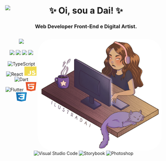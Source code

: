 <div align="center">
  <img align="left" height="100" src="https://i.imgur.com/x0gKW39.gif"/>
  <h1>✨ Oi, sou a Dai! ✨</h1>
  <h3>Web Developer Front-End e Digital Artist.</h3>
</div> 

##

 <img align="right" alt="Ilustradai-pic" width="400" style="border-radius:50px;" src="https://raw.githubusercontent.com/daiannecordeiro/daiannecordeiro/main/Gif%20personalizado.gif"/>

<div align="center"  style="display: inline_block">
    <img height="130em" src="https://github-readme-stats.vercel.app/api/top-langs/?username=daiannecordeiro&layout=compact&langs_count=7&theme=radical"/>
    <a href="https://github.com/daiannecordeiro"/>
</div>
    <br/>

<div align="center" style="display: inline_block"> 
 <a href="https://www.instagram.com/ilustra.dai/" target="_blank"><img height="22" src="https://img.shields.io/badge/-Instagram-%23E4405F?style=for-the-badge&logo=instagram&logoColor=white" target="_blank"></a>
 <a href = "mailto:daianne.nc@gmail.com"><img height="22" src="https://img.shields.io/badge/-Gmail-%23333?style=for-the-badge&logo=gmail&logoColor=white" target="_blank"></a>
 <a href="https://www.linkedin.com/in/daiannecordeiro/" target="_blank"><img height="22" src="https://img.shields.io/badge/-LinkedIn-%230077B5?style=for-the-badge&logo=linkedin&logoColor=white" target="_blank"></a> 
 <a href="https://www.behance.net/ilustradai" target="_blank" ><img height="22" src="https://i.imgur.com/jn6Q1E4.jpg" target="_blank"></a> 
</div>

<br/>

  <div align="center" style="display: inline_block">
    <img alt="TypeScript" height="30" width="30" src="https://cdn.jsdelivr.net/gh/devicons/devicon/icons/typescript/typescript-original.svg" />         
    <img alt="React" height="30" width="30" src="https://cdn.jsdelivr.net/gh/devicons/devicon/icons/react/react-original.svg" />
    <img alt="JavaScript" height="30" width="40" src="https://raw.githubusercontent.com/devicons/devicon/master/icons/javascript/javascript-plain.svg" />
    <img height="30" alt="Dart" src="https://cdn.jsdelivr.net/gh/devicons/devicon/icons/dart/dart-original.svg" />
    <img height="30" alt="Flutter" src="https://cdn.jsdelivr.net/gh/devicons/devicon/icons/flutter/flutter-original.svg" />
    <img alt="HTML" height="30" width="40" src="https://raw.githubusercontent.com/devicons/devicon/master/icons/html5/html5-original.svg" />
    <img alt="CSS" height="30" width="40" src="https://raw.githubusercontent.com/devicons/devicon/master/icons/css3/css3-original.svg" />
    <img alt="Visual Studio Code" height="33" width="33" src="https://cdn.icon-icons.com/icons2/2107/PNG/512/file_type_vscode_icon_130084.png"/>  
    <img height="30" alt="Storybook" src="https://cdn.jsdelivr.net/gh/devicons/devicon/icons/storybook/storybook-original.svg" />    
    <img alt="Photoshop" height="30" width="40" src="https://cdn.jsdelivr.net/gh/devicons/devicon/icons/photoshop/photoshop-plain.svg" />
  </div>
